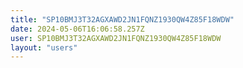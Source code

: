 ```yaml
---
title: "SP10BMJ3T32AGXAWD2JN1FQNZ1930QW4Z85F18WDW"
date: 2024-05-06T16:06:58.257Z
user: SP10BMJ3T32AGXAWD2JN1FQNZ1930QW4Z85F18WDW
layout: "users"
---
```

    
